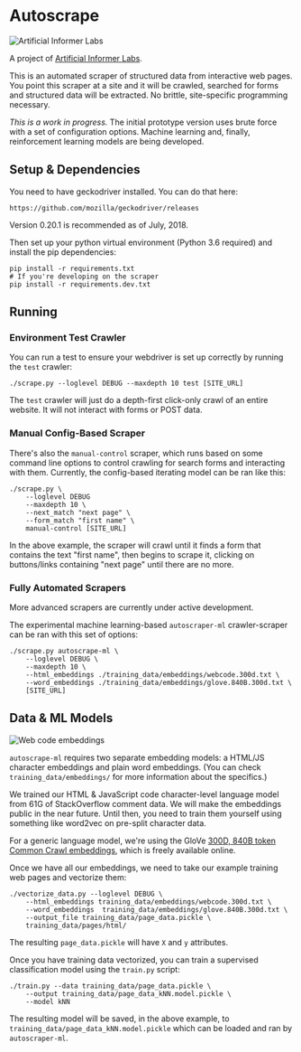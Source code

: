 # Autoscrape

![Artificial Informer Labs](https://github.com/brandonrobertz/autoscrape-py/blob/master/images/ai.png)

A project of [Artificial Informer Labs](https://artificialinformer.com).

This is an automated scraper of structured data from interactive web pages. You point this scraper at a site and it will be crawled, searched for forms and structured data will be extracted. No brittle, site-specific programming necessary.

*This is a work in progress.* The initial prototype version uses brute force with a set of configuration options. Machine learning and, finally, reinforcement learning models are being developed.

## Setup & Dependencies

You need to have geckodriver installed. You can do that here:

    https://github.com/mozilla/geckodriver/releases

Version 0.20.1 is recommended as of July, 2018.

Then set up your python virtual environment (Python 3.6 required) and install the pip dependencies:

    pip install -r requirements.txt
    # If you're developing on the scraper
    pip install -r requirements.dev.txt

## Running

### Environment Test Crawler

You can run a test to ensure your webdriver is set up correctly by running the `test` crawler:

    ./scrape.py --loglevel DEBUG --maxdepth 10 test [SITE_URL]

The `test` crawler will just do a depth-first click-only crawl of an entire website. It will not interact with forms or POST data.

### Manual Config-Based Scraper

There's also the `manual-control` scraper, which runs based on some
command line options to control crawling for search forms and
interacting with them. Currently, the config-based iterating model can
be ran like this:

    ./scrape.py \
        --loglevel DEBUG
        --maxdepth 10 \
        --next_match "next page" \
        --form_match "first name" \
        manual-control [SITE_URL]

In the above example, the scraper will crawl until it finds a form
that contains the text "first name", then begins to scrape it, clicking
on buttons/links containing "next page" until there are no more.

### Fully Automated Scrapers

More advanced scrapers are currently under active development.

The experimental machine learning-based `autoscraper-ml` crawler-scraper can be ran with this set of options:

    ./scrape.py autoscrape-ml \
        --loglevel DEBUG \
        --maxdepth 10 \
        --html_embeddings ./training_data/embeddings/webcode.300d.txt \
        --word_embeddings ./training_data/embeddings/glove.840B.300d.txt \
        [SITE_URL]

## Data & ML Models

![Web code embeddings](https://github.com/brandonrobertz/autoscrape-py/blob/master/images/code_embeddings.png)

`autoscrape-ml` requires two separate embedding models: a HTML/JS character embeddings and plain word embeddings. (You can check `training_data/embeddings/` for more information about the specifics.)

We trained our HTML & JavaScript code character-level language model from 61G of StackOverflow comment data. We will make the embeddings public in the near future. Until then, you need to train them yourself using something like word2vec on pre-split character data.

For a generic language model, we're using the GloVe [300D, 840B token Common Crawl embeddings](https://github.com/stanfordnlp/GloVe#download-pre-trained-word-vectors), which is freely available online.

Once we have all our embeddings, we need to take our example training web pages
and vectorize them:

    ./vectorize_data.py --loglevel DEBUG \
        --html_embeddings training_data/embeddings/webcode.300d.txt \
        --word_embeddings  training_data/embeddings/glove.840B.300d.txt \
        --output_file training_data/page_data.pickle \
        training_data/pages/html/

The resulting `page_data.pickle` will have `X` and `y` attributes.

Once you have training data vectorized, you can train a supervised
classification model using the `train.py` script:

    ./train.py --data training_data/page_data.pickle \
        --output training_data/page_data_kNN.model.pickle \
        --model kNN

The resulting model will be saved, in the above example, to
`training_data/page_data_kNN.model.pickle` which can be loaded and ran by 
`autoscraper-ml`.

